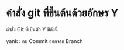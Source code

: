 # คำสั่ง git ที่ขึ้นต้นด้วยอักษร Y
คำสั่ง Git ที่เป็นตัว Y มีดังนี้

yank : ลบ Commit ออกจาก Branch
